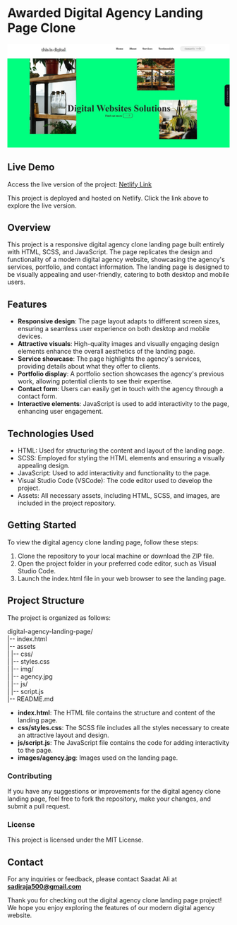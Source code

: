 # Awarded Digital Agency  Landing Page Clone
![Thumbnail for digital agency clone landing page](assets/img/thumnail.JPG)

## Live Demo

Access the live version of the project: [Netlify Link](https://saadatdigitalagency.netlify.app/)

This project is deployed and hosted on Netlify. Click the link above to explore the live version.

## Overview
This project is a responsive digital agency clone landing page built entirely with HTML, SCSS, and JavaScript. The page replicates the design and functionality of a modern digital agency website, showcasing the agency's services, portfolio, and contact information. The landing page is designed to be visually appealing and user-friendly, catering to both desktop and mobile users.

## Features
- **Responsive design**: The page layout adapts to different screen sizes, ensuring a seamless user experience on both desktop and mobile devices.
- **Attractive visuals**: High-quality images and visually engaging design elements enhance the overall aesthetics of the landing page.
- **Service showcase**: The page highlights the agency's services, providing details about what they offer to clients.
- **Portfolio display**: A portfolio section showcases the agency's previous work, allowing potential clients to see their expertise.
- **Contact form**: Users can easily get in touch with the agency through a contact form.
- **Interactive elements**: JavaScript is used to add interactivity to the page, enhancing user engagement.

## Technologies Used

- HTML: Used for structuring the content and layout of the landing page.
- SCSS: Employed for styling the HTML elements and ensuring a visually appealing design.
- JavaScript: Used to add interactivity and functionality to the page.
- Visual Studio Code (VSCode): The code editor used to develop the project.
- Assets: All necessary assets, including HTML, SCSS, and images, are included in the project repository.

## Getting Started

To view the digital agency clone landing page, follow these steps:

1. Clone the repository to your local machine or download the ZIP file.
2. Open the project folder in your preferred code editor, such as Visual Studio Code.
3. Launch the index.html file in your web browser to see the landing page.

## Project Structure

The project is organized as follows:

digital-agency-landing-page/  
|-- index.html  
|-- assets  
|  |-- css/    
|     |-- styles.css  
|  |-- img/  
|     |-- agency.jpg  
|  |-- js/  
|     |-- script.js  
|-- README.md  
  
- **index.html**: The HTML file contains the structure and content of the landing page.
- **css/styles.css**: The SCSS file includes all the styles necessary to create an attractive layout and design.
- **js/script.js**: The JavaScript file contains the code for adding interactivity to the page.
- **images/agency.jpg**: Images used on the landing page.

### Contributing
If you have any suggestions or improvements for the digital agency clone landing page, feel free to fork the repository, make your changes, and submit a pull request.

### License
This project is licensed under the MIT License.

## Contact
For any inquiries or feedback, please contact Saadat Ali at **sadiraja500@gmail.com**

Thank you for checking out the digital agency clone landing page project! We hope you enjoy exploring the features of our modern digital agency website.
